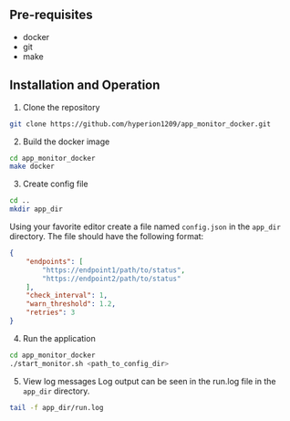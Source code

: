 ## Pre-requisites
- docker
- git
- make

## Installation and Operation
1. Clone the repository
```bash
git clone https://github.com/hyperion1209/app_monitor_docker.git
```
2. Build the docker image
```bash
cd app_monitor_docker
make docker
```
3. Create config file
```bash
cd ..
mkdir app_dir
```
Using your favorite editor create a file named `config.json` in the `app_dir` directory. The file should have the following format:
```json
{
    "endpoints": [
        "https://endpoint1/path/to/status",
        "https://endpoint2/path/to/status"
    ],
    "check_interval": 1,
    "warn_threshold": 1.2,
    "retries": 3
}
```
4. Run the application
```bash
cd app_monitor_docker
./start_monitor.sh <path_to_config_dir>
```
5. View log messages
Log output can be seen in the run.log file in the `app_dir` directory.
```bash
tail -f app_dir/run.log

```
